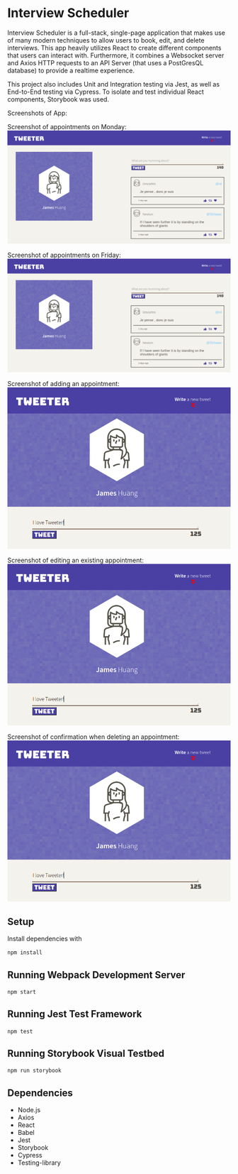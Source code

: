 # Interview Scheduler

Interview Scheduler is a full-stack, single-page application that makes use of many modern techniques to allow users to book, edit, and delete interviews. This app heavily utilizes React to create different components that users can interact with. Furthermore, it combines a Websocket server and Axios HTTP requests to an API Server (that uses a PostGresQL database) to provide a realtime experience.

This project also includes Unit and Integration testing via Jest, as well as End-to-End testing via Cypress. To isolate and test individual React components, Storybook was used.


Screenshots of App:

Screenshot of appointments on Monday: 
!["Screenshot of appointments on Monday"](https://github.com/jameshuang98/tweeter/blob/master/docs/tweeter-home.png?raw=true)

Screenshot of appointments on Friday: 
!["Screenshot of appointments on Friday"](https://github.com/jameshuang98/tweeter/blob/master/docs/tweeter-home.png?raw=true)

Screenshot of adding an appointment:
!["Screenshot of adding an appointment"](https://github.com/jameshuang98/tweeter/blob/master/docs/tweeter-tablet-size.png?raw=true)

Screenshot of editing an existing appointment:
!["Screenshot of editing an existing appointment"](https://github.com/jameshuang98/tweeter/blob/master/docs/tweeter-tablet-size.png?raw=true)

Screenshot of confirmation when deleting an appointment:
!["Screenshot of confirmation when deleting an appointment"](https://github.com/jameshuang98/tweeter/blob/master/docs/tweeter-tablet-size.png?raw=true)


## Setup

Install dependencies with 
```sh
npm install
```

## Running Webpack Development Server

```sh
npm start
```

## Running Jest Test Framework

```sh
npm test
```

## Running Storybook Visual Testbed

```sh
npm run storybook
```

## Dependencies
- Node.js
- Axios
- React
- Babel
- Jest
- Storybook
- Cypress
- Testing-library
